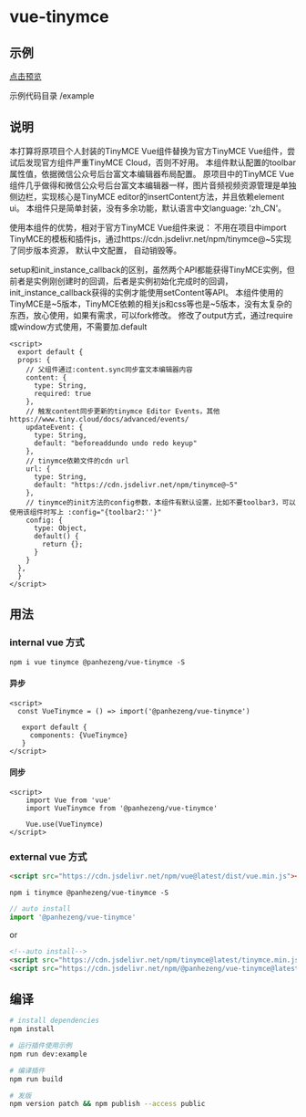 # vue-tinymce

## 示例

[点击预览](https://panhezeng.github.io/vue-tinymce/)

示例代码目录 /example

## 说明

本打算将原项目个人封装的TinyMCE Vue组件替换为官方TinyMCE Vue组件，尝试后发现官方组件严重TinyMCE Cloud，否则不好用。
本组件默认配置的toolbar属性值，依据微信公众号后台富文本编辑器布局配置。
原项目中的TinyMCE Vue组件几乎做得和微信公众号后台富文本编辑器一样，图片音频视频资源管理是单独侧边栏，实现核心是TinyMCE editor的insertContent方法，并且依赖element ui。
本组件只是简单封装，没有多余功能，默认语言中文language: 'zh_CN'。

使用本组件的优势，相对于官方TinyMCE Vue组件来说：
不用在项目中import TinyMCE的模板和插件js，通过https://cdn.jsdelivr.net/npm/tinymce@~5实现了同步版本资源，
默认中文配置，
自动销毁等。

setup和init_instance_callback的区别，虽然两个API都能获得TinyMCE实例，但前者是实例刚创建时的回调，后者是实例初始化完成时的回调，init_instance_callback获得的实例才能使用setContent等API。
本组件使用的TinyMCE是~5版本，TinyMCE依赖的相关js和css等也是~5版本，没有太复杂的东西，放心使用，如果有需求，可以fork修改。
修改了output方式，通过require或window方式使用，不需要加.default
   
```vue
<script>
  export default {
  props: {
    // 父组件通过:content.sync同步富文本编辑器内容
    content: {
      type: String,
      required: true
    },
    // 触发content同步更新的tinymce Editor Events，其他https://www.tiny.cloud/docs/advanced/events/
    updateEvent: {
      type: String,
      default: "beforeaddundo undo redo keyup"
    },
    // tinymce依赖文件的cdn url
    url: {
      type: String,
      default: "https://cdn.jsdelivr.net/npm/tinymce@~5"
    },
    // tinymce的init方法的config参数，本组件有默认设置，比如不要toolbar3，可以使用该组件时写上 :config="{toolbar2:''}"
    config: {
      type: Object,
      default() {
        return {};
      }
    }
  },
  }
</script>  
```

## 用法

### internal vue 方式

`npm i vue tinymce @panhezeng/vue-tinymce -S`

#### 异步
```vue
<script>
  const VueTinymce = () => import('@panhezeng/vue-tinymce')
 
   export default {
     components: {VueTinymce}
   }
</script>
```

#### 同步
```vue
<script>
    import Vue from 'vue'
    import VueTinymce from '@panhezeng/vue-tinymce'

    Vue.use(VueTinymce)
</script>
```

### external vue 方式

```html
<script src="https://cdn.jsdelivr.net/npm/vue@latest/dist/vue.min.js"></script>
```

`npm i tinymce @panhezeng/vue-tinymce -S`

```javascript
// auto install
import '@panhezeng/vue-tinymce'
```
or 
```html
<!--auto install-->
<script src="https://cdn.jsdelivr.net/npm/tinymce@latest/tinymce.min.js"></script>
<script src="https://cdn.jsdelivr.net/npm/@panhezeng/vue-tinymce@latest/dist/vue-tinymce.min.js"></script>
```

## 编译

``` bash
# install dependencies
npm install

# 运行插件使用示例
npm run dev:example

# 编译插件
npm run build

# 发版
npm version patch && npm publish --access public

```

